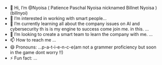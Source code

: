 - 👋 Hi, I’m @Nyoisa ( Patience Paschal Nyoisa nicknamed Billnet Nyoisa )(billnyoi)
- 👀 I’m interested in working with smart people...
- 🌱 I’m currently learning all about the company issues on AI and cybersecurity th is is my engine to success come join me. in this. ...
- 💞️ I’m looking to create a smart team to learn the company with me. ...
- 📫 How to reach me ...
- 😄 Pronouns: ...p-a-t-i-e-n-c-e(am not a grammer proficiency but soon in the game dont worry !!)
- ⚡ Fun fact: ...

<!---
Nyoisa/Nyoisa is a ✨ special ✨ repository because its `README.md` (this file) appears on your GitHub profile.
You can click the Preview link to take a look at your changes.
i am the owner of the best computing companies in this universe and it is the most firmed computing services in the world and 
this is the best of computing services and it is the best of the cloud computing and cybersecurity company in the world and the 
company is the Coding Camp2, BitHack, Flex Codes and the many more in companies in the program .
--->
